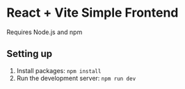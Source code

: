 # React + Vite Simple Frontend

Requires Node.js and npm

## Setting up
1. Install packages: `npm install`
2. Run the development server: `npm run dev`